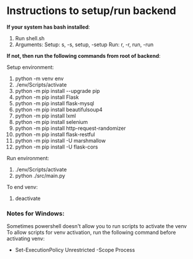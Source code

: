 # Instructions to setup/run backend

**If your system has bash installed**: 
1. Run shell.sh
2. Arguments:
    Setup: s, -s, setup, -setup
    Run: r, -r, run, -run

**If not, then run the following commands from root of backend**:

Setup environment:
1. python -m venv env
2. ./env/Scripts/activate
3. python -m pip install --upgrade pip
4. python -m pip install Flask
5. python -m pip install flask-mysql
6. python -m pip install beautifulsoup4
7. python -m pip install lxml
8. python -m pip install selenium
9. python -m pip install http-request-randomizer
10. python -m pip install flask-restful
11. python -m pip install -U marshmallow
12. python -m pip install -U flask-cors


Run environment:
1. ./env/Scripts/activate
2. python ./src/main.py

To end venv:
1. deactivate

### Notes for Windows:
Sometimes powershell doesn't allow you to run scripts to activate the venv
To allow scripts for venv activation, run the following command before activating venv:
- Set-ExecutionPolicy Unrestricted -Scope Process